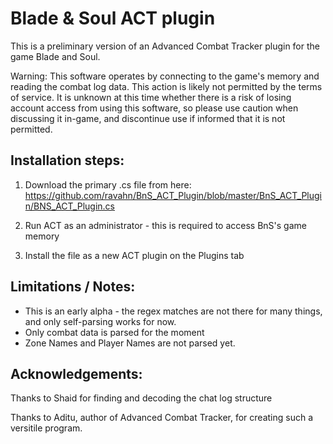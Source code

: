 # Blade & Soul ACT plugin
This is a preliminary version of an Advanced Combat Tracker plugin for the game Blade and Soul.  

Warning: This software operates by connecting to the game's memory and reading the combat log data.  This action is likely not permitted by the terms of service.  It is unknown at this time whether there is a risk of losing account access from using this software, so please use caution when discussing it in-game, and discontinue use if informed that it is not permitted.

## Installation steps:

1) Download the primary .cs file from here: 
https://github.com/ravahn/BnS_ACT_Plugin/blob/master/BnS_ACT_Plugin/BNS_ACT_Plugin.cs

2) Run ACT as an administrator - this is required to access BnS's game memory

3) Install the file as a new ACT plugin on the Plugins tab

## Limitations / Notes:
* This is an early alpha - the regex matches are not there for many things, and only self-parsing works for now.
* Only combat data is parsed for the moment
* Zone Names and Player Names are not parsed yet.

## Acknowledgements:
Thanks to Shaid for finding and decoding the chat log structure

Thanks to Aditu, author of Advanced Combat Tracker, for creating such a versitile program.
